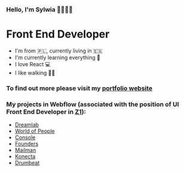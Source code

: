 ### Hello, I'm Sylwia 👋👩🏼‍💻

# Front End Developer

- I'm from 🇵🇱, currently living in 🇪🇸
- I'm currently learning everything 🙂
- I love React 💻
- I like walking 🏃‍♀️

### To find out more please visit my [portfolio website](https://status-code-js.github.io/portfolio-project/)

### My projects in Webflow (associated with the position of UI Front End Developer in [Z1](https://z1.digital/)):
- [Dreamlab](https://dreamlab-website.webflow.io/)
- [World of People](https://www.worldofpeople.io/)
- [Console](https://console-landing.webflow.io/)
- [Founders](https://www.foundersandalucia.com/)
- [Mailman](https://www.mailmanhq.com/)
- [Konecta](https://en.grupokonecta.com/)
- [Drumbeat](https://drumbeat-635f64.webflow.io/)

